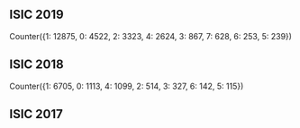 
## ISIC 2019

Counter({1: 12875, 0: 4522, 2: 3323, 4: 2624, 3: 867, 7: 628, 6: 253, 5: 239})

## ISIC 2018

Counter({1: 6705, 0: 1113, 4: 1099, 2: 514, 3: 327, 6: 142, 5: 115})

## ISIC 2017